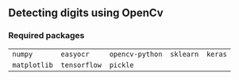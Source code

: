 ## Detecting digits using OpenCv

### Required packages
<table>
  <tr>
    <td><code>numpy</code></td>
    <td><code>easyocr</code></td>
    <td><code>opencv-python</code></td>
    <td><code>sklearn</code></td>
    <td><code>keras</code></td>
  </tr>
  <tr>
    <td><code>matplotlib</code></td>
    <td><code>tensorflow</code></td>
    <td><code>pickle</code></td>
  </tr>
</table>
